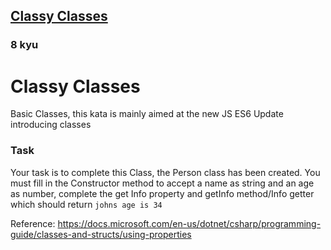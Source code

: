 <h2><a href=https://www.codewars.com/kata/55a144eff5124e546400005a/train/csharp target="_blank">Classy Classes</a></h2><h3>8 kyu</h3><h1 id="classy-classes">Classy Classes</h1><p>Basic Classes, this kata is mainly aimed at the new JS ES6 Update introducing classes</p><h3 id="task">Task</h3><p>Your task is to complete this Class, the Person class has been created. You must fill in the Constructor method to accept a name as string and an age as number, complete the get Info property and getInfo method/Info getter which should return <code>johns age is 34</code></p><p>Reference: <a href="https://docs.microsoft.com/en-us/dotnet/csharp/programming-guide/classes-and-structs/using-properties" data-turbolinks="false" target="_blank">https://docs.microsoft.com/en-us/dotnet/csharp/programming-guide/classes-and-structs/using-properties</a></p>